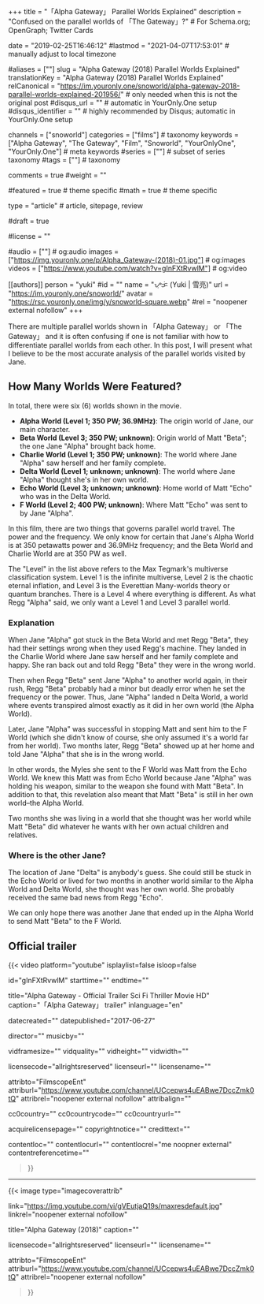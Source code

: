 +++
title = "「Alpha Gateway」 Parallel Worlds Explained"
description = "Confused on the parallel worlds of 「The Gateway」?"	# For Schema.org; OpenGraph; Twitter Cards

date = "2019-02-25T16:46:12"
#lastmod = "2021-04-07T17:53:01"                 # manually adjust to local timezone

#aliases = [""]
slug = "Alpha Gateway (2018) Parallel Worlds Explained"
translationKey = "Alpha Gateway (2018) Parallel Worlds Explained"
relCanonical = "https://im.youronly.one/snoworld/alpha-gateway-2018-parallel-worlds-explained-201956/"														# only needed when this is not the original post
#disqus_url = ""                                                    # automatic in YourOnly.One setup
#disqus_identifier = ""                                             # highly recommended by Disqus; automatic in YourOnly.One setup

channels = ["snoworld"]
categories = ["films"]														# taxonomy
keywords = ["Alpha Gateway", "The Gateway", "Film", "Snoworld", "YourOnlyOne", "YourOnly.One"]															# meta keywords
#series = [""]																# subset of series taxonomy
#tags = [""]																	# taxonomy

comments = true
#weight = ""

#featured = true															# theme specific
#math = true																	# theme specific

type = "article"                                                           # article, sitepage, review

#draft = true

#license = ""

#audio = [""]																# og:audio
images = ["https://img.youronly.one/p/Alpha_Gateway-(2018)-01.jpg"]    # og:images
videos = ["https://www.youtube.com/watch?v=gInFXtRvwlM"]                               # og:video

[[authors]]
  person = "yuki"
  #id = ""
  name = "ᜌᜓᜃᜒ (Yuki | 雪亮)"
  url = "https://im.youronly.one/snoworld/"
  avatar = "https://rsc.youronly.one/img/y/snoworld-square.webp"
  #rel = "noopener external nofollow"
+++

There are multiple parallel worlds shown in 「Alpha Gateway」 or 「The Gateway」 and it is often confusing if one is not familiar with how to differentiate parallel worlds from each other. In this post, I will present what I believe to be the most accurate analysis of the parallel worlds visited by Jane.

<!--more-->

## How Many Worlds Were Featured?
In total, there were six (6) worlds shown in the movie.

* **Alpha World (Level 1; 350 PW; 36.9MHz)**: The origin world of Jane, our main character.
* **Beta World (Level 3; 350 PW; unknown)**: Origin world of Matt "Beta"; the one Jane "Alpha" brought back home.
* **Charlie World (Level 1; 350 PW; unknown)**: The world where Jane "Alpha" saw herself and her family complete.
* **Delta World (Level 1; unknown; unknown)**: The world where Jane "Alpha" thought she's in her own world.
* **Echo World (Level 3; unknown; unknown)**: Home world of Matt "Echo" who was in the Delta World.
* **F World (Level 2; 400 PW; unknown)**: Where Matt "Echo" was sent to by Jane "Alpha".

In this film, there are two things that governs parallel world travel. The power and the frequency. We only know for certain that Jane's Alpha World is at 350 petawatts power and 36.9MHz frequency; and the Beta World and Charlie World are at 350 PW as well.

The "Level" in the list above refers to the Max Tegmark's multiverse classification system. Level 1 is the infinite multiverse, Level 2 is the chaotic eternal inflation, and Level 3 is the Everettian Many-worlds theory or quantum branches. There is a Level 4 where everything is different. As what Regg "Alpha" said, we only want a Level 1 and Level 3 parallel world.

### Explanation
When Jane "Alpha" got stuck in the Beta World and met Regg "Beta", they had their settings wrong when they used Regg's machine. They landed in the Charlie World where Jane saw herself and her family complete and happy. She ran back out and told Regg "Beta" they were in the wrong world.

Then when Regg "Beta" sent Jane "Alpha" to another world again, in their rush, Regg "Beta" probably had a minor but deadly error when he set the frequency or the power. Thus, Jane "Alpha" landed n Delta World, a world where events transpired almost exactly as it did in her own world (the Alpha World).

Later, Jane "Alpha" was successful in stopping Matt and sent him to the F World (which she didn't know of course, she only assumed it's a world far from her world). Two months later, Regg "Beta" showed up at her home and told Jane "Alpha" that she is in the wrong world.

In other words, the Myles she sent to the F World was Matt from the Echo World. We knew this Matt was from Echo World because Jane "Alpha" was holding his weapon, similar to the weapon she found with Matt "Beta". In addition to that, this revelation also meant that Matt "Beta" is still in her own world–the Alpha World.

Two months she was living in a world that she thought was her world while Matt "Beta" did whatever he wants with her own actual children and relatives.

### Where is the other Jane?
The location of Jane "Delta" is anybody's guess. She could still be stuck in the Echo World or lived for two months in another world similar to the Alpha World and Delta World, she thought was her own world. She probably received the same bad news from Regg "Echo".

We can only hope there was another Jane that ended up in the Alpha World to send Matt "Beta" to the F World.

## Official trailer
{{< video
  platform="youtube"
  isplaylist=false
  isloop=false

  id="gInFXtRvwlM"
  starttime=""
  endtime=""

  title="Alpha Gateway - Official Trailer Sci Fi Thriller Movie HD"
  caption="「Alpha Gateway」 trailer"
  inlanguage="en"

  datecreated=""
  datepublished="2017-06-27"

  director=""
  musicby=""

  vidframesize=""
  vidquality=""
  vidheight=""
  vidwidth=""

  licensecode="allrightsreserved"
  licenseurl=""
  licensename=""

  attribto="FilmscopeEnt"
  attriburl="https://www.youtube.com/channel/UCcepws4uEABwe7DccZmk0tQ"
  attribrel="noopener external nofollow"
  attribalign=""

  cc0country=""
  cc0countrycode=""
  cc0countryurl=""

  acquirelicensepage=""
  copyrightnotice=""
  credittext=""

  contentloc=""
  contentlocurl=""
  contentlocrel="me noopner external"
  contentreferencetime=""
>}}

-------

{{< image
  type="imagecoverattrib"

  link="https://img.youtube.com/vi/gVEutjaQ19s/maxresdefault.jpg"
  linkrel="noopener external nofollow"

  title="Alpha Gateway (2018)"
  caption=""

  licensecode="allrightsreserved"
  licenseurl=""
  licensename=""

  attribto="FilmscopeEnt"
  attriburl="https://www.youtube.com/channel/UCcepws4uEABwe7DccZmk0tQ"
  attribrel="noopener external nofollow"
>}}
